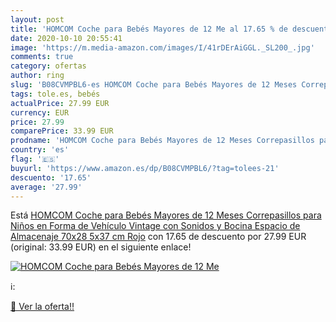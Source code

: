 ```yaml
---
layout: post
title: 'HOMCOM Coche para Bebés Mayores de 12 Me al 17.65 % de descuento'
date: 2020-10-10 20:55:41
image: 'https://m.media-amazon.com/images/I/41rDErAiGGL._SL200_.jpg'
comments: true
category: ofertas
author: ring
slug: 'B08CVMPBL6-es HOMCOM Coche para Bebés Mayores de 12 Meses Correpasillos...'
tags: tole.es, bebés
actualPrice: 27.99 EUR
currency: EUR
price: 27.99
comparePrice: 33.99 EUR
prodname: 'HOMCOM Coche para Bebés Mayores de 12 Meses Correpasillos para Niños en Forma de Vehículo Vintage con Sonidos y Bocina Espacio de Almacenaje 70x28 5x37 cm Rojo'
country: 'es'
flag: '🇪🇸'
buyurl: 'https://www.amazon.es/dp/B08CVMPBL6/?tag=tolees-21'
descuento: '17.65'
average: '27.99'
---
```


Está [HOMCOM Coche para Bebés Mayores de 12 Meses Correpasillos para Niños en Forma de Vehículo Vintage con Sonidos y Bocina Espacio de Almacenaje 70x28 5x37 cm Rojo](https://www.amazon.es/dp/B08CVMPBL6/?tag=tolees-21) con 17.65 de descuento por 27.99 EUR (original: 33.99 EUR) en el siguiente enlace!

[![HOMCOM Coche para Bebés Mayores de 12 Me](https://m.media-amazon.com/images/I/41rDErAiGGL._SL200_.jpg)](https://www.amazon.es/dp/B08CVMPBL6/?tag=tolees-21)

ℹ️:


[🛒 Ver la oferta!!](https://www.amazon.es/dp/B08CVMPBL6/?tag=tolees-21)

